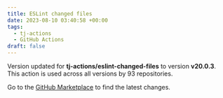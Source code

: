 ```yaml
---
title: ESLint changed files
date: 2023-08-10 03:40:58 +00:00
tags:
  - tj-actions
  - GitHub Actions
draft: false
---
```



Version updated for **tj-actions/eslint-changed-files** to version **v20.0.3**.
This action is used across all versions by 93 repositories.

Go to the [GitHub Marketplace](https://github.com/marketplace/actions/eslint-changed-files) to find the latest changes.
